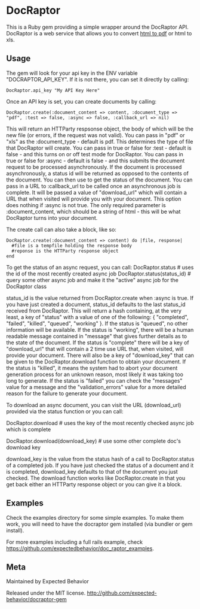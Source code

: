 DocRaptor
==========

This is a Ruby gem providing a simple wrapper around the DocRaptor API. DocRaptor is a web service that allows you to convert [html to pdf](http://docraptor.com) or html to xls. 


## Usage ######################################################################

The gem will look for your api key in the ENV variable "DOCRAPTOR_API_KEY".  If it is 
not there, you can set it directly by calling:

    DocRaptor.api_key "My API Key Here"

Once an API key is set, you can create documents by calling:

    DocRaptor.create(:document_content => content, :document_type => "pdf", :test => false, :async => false, :callback_url => nil)

This will return an HTTParty respsonse object, the body of which will be the new file 
(or errors, if the request was not valid).  You can pass in "pdf" or "xls" as the
:document_type - default is pdf.  This determines the type of file that DocRaptor will create.
You can pass in true or false for :test - default is false - and this turns on or off
test mode for DocRaptor.  You can pass in true or false for :async - default is false - and 
this submits the document request to be processed asynchronously. If the document is processed 
asynchronously, a status id will be returned as opposed to the contents of the document. You can 
then use <METHOD NAME> to get the status of the document. You can pass in a URL to :callback_url 
to be called once an asynchronous job is complete.  It will be passed a value of "download_url" 
which will contain a URL that when visited will provide you with your document.  This option 
does nothing if :async is not true.  The only required parameter is :document_content, which 
should be a string of html - this will be what DocRaptor turns into your document.

The create call can also take a block, like so:

    DocRaptor.create(:document_content => content) do |file, response|
      #file is a tempfile holding the response body
      #reponse is the HTTParty response object
    end 

To get the status of an async request, you can call:
   DocRaptor.status             # uses the id of the most recently created async job
   DocRaptor.status(status_id)  # query some other async job and make it the "active" async job for the DocRaptor class

status_id is the value returned from DocRaptor.create when :async is true.  If you have 
just created a document, status_id defaults to the last status_id received from DocRaptor.
This will return a hash containing, at the very least, a key of "status" with a value of 
one of the following: { "completed", "failed", "killed", "queued", "working" }.  If the 
status is "queued", no other information will be available.  If the status is "working", 
there will be a human readable message contained in "message" that gives further details 
as to the state of the document.  If the status is "complete" there will be a key of 
"download_url" that will contain a 2 time use URL that, when visited, will provide your 
document.  There will also be a key of "download_key" that can be given to the 
DocRaptor.download function to obtain your document.  If the status is "killed", it means 
the system had to abort your document generation process for an unknown reason, most 
likely it was taking too long to generate.  If the status is "failed" you can check the 
"messages" value for a message and the "validation_errors" value for a more detailed reason 
for the failure to generate your document.

To download an async document, you can visit the URL (download_url) provided via the status 
function or you can call:

   DocRaptor.download                # uses the key of the most recently checked async job which is complete

   DocRaptor.download(download_key)  # use some other complete doc's download key


download_key is the value from the status hash of a call to DocRaptor.status of a 
completed job.  If you have just checked the status of a document and it is completed, 
download_key defaults to that of the document you just checked.  The download function 
works like DocRaptor.create in that you get back either an HTTParty response object or 
you can give it a block.

## Examples ###################################################################
Check the examples directory for some simple examples. To make them work, you will need to have the docraptor gem installed (via bundler or gem install).

For more examples including a full rails example, check https://github.com/expectedbehavior/doc_raptor_examples.

## Meta #######################################################################

Maintained by Expected Behavior

Released under the MIT license. http://github.com/expected-behavior/docraptor-gem
